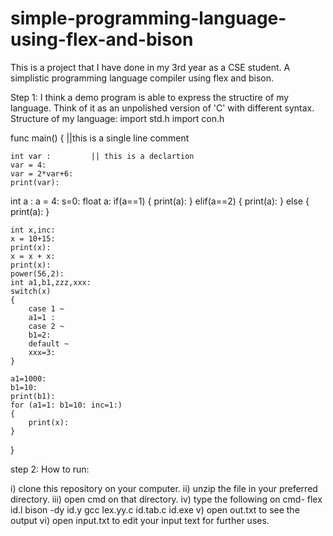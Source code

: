 # simple-programming-language-using-flex-and-bison
This is a project that I have done in my 3rd year as a CSE student. A simplistic programming language compiler using flex and bison.





Step 1: I think a demo program is able to express the structire of my language. Think of it as an unpolished version of 'C' with different syntax.
Structure of my language:
import std.h
import con.h

func main()
{
  ||this is a single line comment


    int var :         || this is a declartion
    var = 4:
    var = 2*var+6:
    print(var):

    
   int a :
    a = 4:
    s=0:
    float a:
    if(a==1)
    {
        print(a):
    }
    elif(a==2)
    {
        print(a):
    }
    else
    {
        print(a):
    }
    
    
    int x,inc:
    x = 10+15:
    print(x):
    x = x + x:
    print(x):
    power(56,2):
    int a1,b1,zzz,xxx:
    switch(x)
    {
        case 1 ~
        a1=1 :
        case 2 ~
        b1=2:
        default ~
        xxx=3:
    }

    a1=1000:
    b1=10:
    print(b1):
    for (a1=1: b1=10: inc=1:)
    {
        print(x):
    }
 
}



step 2: How to run:

i) clone this repository on your computer.
ii) unzip the file in your preferred directory.
iii) open cmd on that directory.
iv) type the following on cmd-
    flex id.l
    bison -dy id.y
    gcc lex.yy.c id.tab.c id.exe
v) open out.txt to see the output
vi) open input.txt to edit your input text for further uses.
